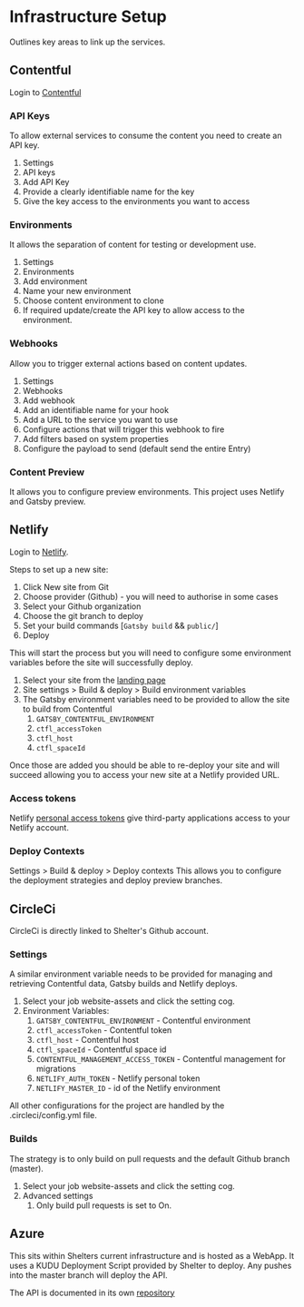 # Infrastructure Setup

Outlines key areas to link up the services.

## Contentful

Login to [Contentful](https://app.contentful.com)

### API Keys

To allow external services to consume the content you need to create an API key.

1. Settings
2. API keys
3. Add API Key
4. Provide a clearly identifiable name for the key
5. Give the key access to the environments you want to access

### Environments

It allows the separation of content for testing or development use.

1. Settings
2. Environments
3. Add environment
4. Name your new environment
5. Choose content environment to clone
6. If required update/create the API key to allow access to the environment.

### Webhooks

Allow you to trigger external actions based on content updates.

1. Settings
2. Webhooks
3. Add webhook
4. Add an identifiable name for your hook
5. Add a URL to the service you want to use
6. Configure actions that will trigger this webhook to fire
7. Add filters based on system properties
8. Configure the payload to send (default send the entire Entry)

### Content Preview

It allows you to configure preview environments. This project uses Netlify and Gatsby preview.

## Netlify

Login to [Netlify](https://app.netlify.com).

Steps to set up a new site:

1. Click New site from Git
2. Choose provider (Github) - you will need to authorise in some cases
3. Select your Github organization
4. Choose the git branch to deploy
5. Set your build commands [`Gatsby build` && `public/`]
6. Deploy

This will start the process but you will need to configure some environment variables before the site will successfully deploy.

1. Select your site from the [landing page](https://app.netlify.com/teams/shelter/sites)
2. Site settings > Build & deploy > Build environment variables
3. The Gatsby environment variables need to be provided to allow the site to build from Contentful
   1. `GATSBY_CONTENTFUL_ENVIRONMENT`
   2. `ctfl_accessToken`
   3. `ctfl_host`
   4. `ctfl_spaceId`

Once those are added you should be able to re-deploy your site and will succeed allowing you to access your new site at a Netlify provided URL.

### Access tokens

Netlify [personal access tokens](https://app.netlify.com/user/applications?&_ga=2.56244651.1271452883.1554379614-436656021.1553181172#personal-access-tokens) give third-party applications access to your Netlify account.

### Deploy Contexts

Settings > Build & deploy > Deploy contexts
This allows you to configure the deployment strategies and deploy preview branches.

## CircleCi

CircleCi is directly linked to Shelter's Github account.

### Settings

A similar environment variable needs to be provided for managing and retrieving Contentful data, Gatsby builds and Netlify deploys.

1. Select your job website-assets and click the setting cog.
2. Environment Variables:
   1. `GATSBY_CONTENTFUL_ENVIRONMENT` - Contentful environment
   2. `ctfl_accessToken` - Contentful token
   3. `ctfl_host` - Contentful host
   4. `ctfl_spaceId` - Contentful space id
   5. `CONTENTFUL_MANAGEMENT_ACCESS_TOKEN` - Contentful management for migrations
   6. `NETLIFY_AUTH_TOKEN` - Netlify personal token
   7. `NETLIFY_MASTER_ID` - id of the Netlify environment

All other configurations for the project are handled by the .circleci/config.yml file.

### Builds

The strategy is to only build on pull requests and the default Github branch (master).

1. Select your job website-assets and click the setting cog.
2. Advanced settings
   1. Only build pull requests is set to On.

## Azure

This sits within Shelters current infrastructure and is hosted as a WebApp. It uses a KUDU Deployment Script provided by Shelter to deploy. Any pushes into the master branch will deploy the API.

The API is documented in its own [repository](https://github.com/Shelter-England/webhook-api/blob/master/README.md)
